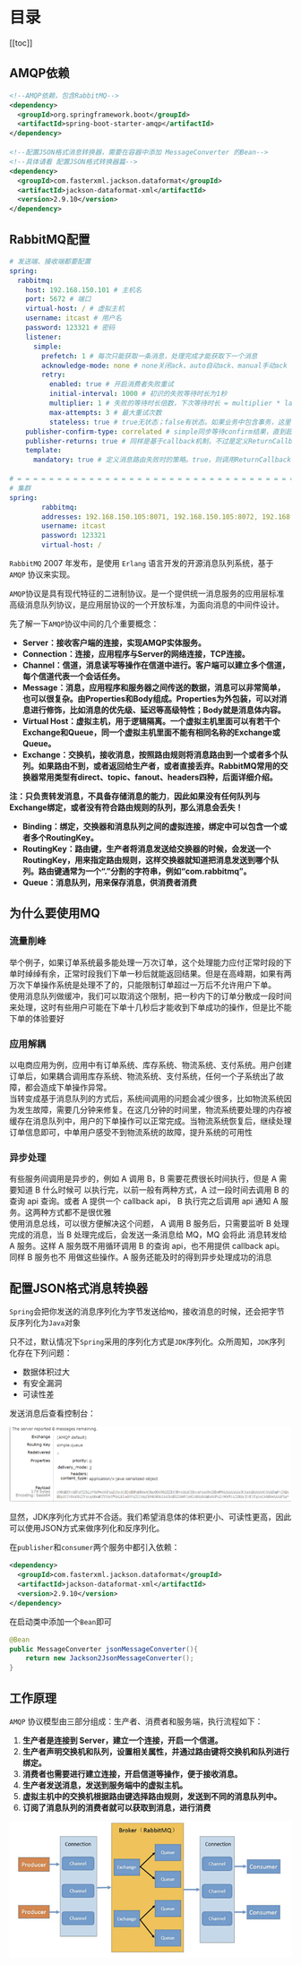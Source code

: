 # 目录

[[toc]]

## AMQP依赖

~~~xml
<!--AMQP依赖，包含RabbitMQ-->
<dependency>
  <groupId>org.springframework.boot</groupId>
  <artifactId>spring-boot-starter-amqp</artifactId>
</dependency>

<!--配置JSON格式消息转换器，需要在容器中添加 MessageConverter 的Bean-->
<!--具体请看 配置JSON格式转换器篇-->
<dependency>
  <groupId>com.fasterxml.jackson.dataformat</groupId>
  <artifactId>jackson-dataformat-xml</artifactId>
  <version>2.9.10</version>
</dependency>
~~~

## RabbitMQ配置

```yaml
# 发送端、接收端都要配置
spring:
  rabbitmq:
    host: 192.168.150.101 # 主机名
    port: 5672 # 端口
    virtual-host: / # 虚拟主机
    username: itcast # 用户名
    password: 123321 # 密码
    listener:
      simple:
        prefetch: 1 # 每次只能获取一条消息，处理完成才能获取下一个消息
        acknowledge-mode: none # none关闭ack、auto自动ack、manual手动ack
        retry:
          enabled: true # 开启消费者失败重试
          initial-interval: 1000 # 初识的失败等待时长为1秒
          multiplier: 1 # 失败的等待时长倍数，下次等待时长 = multiplier * last-interval
          max-attempts: 3 # 最大重试次数
          stateless: true # true无状态；false有状态。如果业务中包含事务，这里改为false
    publisher-confirm-type: correlated # simple同步等待confirm结果，直到超时,correlated异步回调，定义ConfirmCallback，MQ返回结果时会回调这个ConfirmCallback
    publisher-returns: true # 同样是基于callback机制，不过是定义ReturnCallback
    template:
      mandatory: true # 定义消息路由失败时的策略。true，则调用ReturnCallback；false：则直接丢弃消息

# = = = = = = = = = = = = = = = = = = = = = = = = = = = = = = = = = = = = = = = = = = = = = = = = = = = = = = = =
# 集群
spring:
		rabbitmq:
    	addresses: 192.168.150.105:8071, 192.168.150.105:8072, 192.168.150.105:8073
    	username: itcast
    	password: 123321
    	virtual-host: /
```
`RabbitMQ` 2007 年发布，是使用 `Erlang` 语言开发的开源消息队列系统，基于 `AMQP` 协议来实现。

`AMQP`协议是具有现代特征的二进制协议。是一个提供统一消息服务的应用层标准高级消息队列协议，是应用层协议的一个开放标准，为面向消息的中间件设计。

先了解一下`AMQP`协议中间的几个重要概念：

- **Server：接收客户端的连接，实现AMQP实体服务。**
- **Connection：连接，应用程序与Server的网络连接，TCP连接。**
- **Channel：信道，消息读写等操作在信道中进行。客户端可以建立多个信道，每个信道代表一个会话任务。**
- **Message：消息，应用程序和服务器之间传送的数据，消息可以非常简单，也可以很复杂。由Properties和Body组成。Properties为外包装，可以对消息进行修饰，比如消息的优先级、延迟等高级特性；Body就是消息体内容。**
- **Virtual Host：虚拟主机，用于逻辑隔离。一个虚拟主机里面可以有若干个Exchange和Queue，同一个虚拟主机里面不能有相同名称的Exchange或Queue。**
- **Exchange：交换机，接收消息，按照路由规则将消息路由到一个或者多个队列。如果路由不到，或者返回给生产者，或者直接丢弃。RabbitMQ常用的交换器常用类型有direct、topic、fanout、headers四种，后面详细介绍。**

**注：只负责转发消息，不具备存储消息的能力**，**因此如果没有任何队列与Exchange绑定，或者没有符合路由规则的队列，那么消息会丢失！**

- **Binding：绑定，交换器和消息队列之间的虚拟连接，绑定中可以包含一个或者多个RoutingKey。**
- **RoutingKey：路由键，生产者将消息发送给交换器的时候，会发送一个RoutingKey，用来指定路由规则，这样交换器就知道把消息发送到哪个队列。路由键通常为一个“.”分割的字符串，例如“com.rabbitmq”。**
- **Queue：消息队列，用来保存消息，供消费者消费**



## 为什么要使用MQ

### 流量削峰

举个例子，如果订单系统最多能处理一万次订单，这个处理能力应付正常时段的下单时绰绰有余，正常时段我们下单一秒后就能返回结果。但是在高峰期，如果有两万次下单操作系统是处理不了的，只能限制订单超过一万后不允许用户下单。<br />使用消息队列做缓冲，我们可以取消这个限制，把一秒内下的订单分散成一段时间来处理，这时有些用户可能在下单十几秒后才能收到下单成功的操作，但是比不能下单的体验要好  

### 应用解耦

 以电商应用为例，应用中有订单系统、库存系统、物流系统、支付系统。用户创建订单后，如果耦合调用库存系统、物流系统、支付系统，任何一个子系统出了故障，都会造成下单操作异常。<br />当转变成基于消息队列的方式后，系统间调用的问题会减少很多，比如物流系统因为发生故障，需要几分钟来修复。在这几分钟的时间里，物流系统要处理的内存被缓存在消息队列中，用户的下单操作可以正常完成。当物流系统恢复后，继续处理订单信息即可，中单用户感受不到物流系统的故障，提升系统的可用性  

### 异步处理

有些服务间调用是异步的，例如 A 调用 B，B 需要花费很长时间执行，但是 A 需要知道 B 什么时候可 以执行完，以前一般有两种方式，A 过一段时间去调用 B 的查询 api 查询。或者 A 提供一个 callback api， B 执行完之后调用 api 通知 A 服务。这两种方式都不是很优雅<br />使用消息总线，可以很方便解决这个问题， A 调用 B 服务后，只需要监听 B 处理完成的消息，当 B 处理完成后，会发送一条消息给 MQ，MQ 会将此 消息转发给 A 服务。这样 A 服务既不用循环调用 B 的查询 api，也不用提供 callback api。同样 B 服务也不 用做这些操作。A 服务还能及时的得到异步处理成功的消息  

## 配置JSON格式消息转换器

`Spring`会把你发送的消息序列化为字节发送给`MQ`，接收消息的时候，还会把字节反序列化为`Java`对象

只不过，默认情况下`Spring`采用的序列化方式是`JDK`序列化。众所周知，`JDK`序列化存在下列问题：

- 数据体积过大
- 有安全漏洞
- 可读性差

发送消息后查看控制台：

![image.png](./img/1673600656616-9937e487-7b03-45a6-b1c2-5943366ffc46.png)

显然，JDK序列化方式并不合适。我们希望消息体的体积更小、可读性更高，因此可以使用JSON方式来做序列化和反序列化。

在`publisher`和`consumer`两个服务中都引入依赖：

```xml
<dependency>
  <groupId>com.fasterxml.jackson.dataformat</groupId>
  <artifactId>jackson-dataformat-xml</artifactId>
  <version>2.9.10</version>
</dependency>
```

在启动类中添加一个`Bean`即可

```java
@Bean
public MessageConverter jsonMessageConverter(){
    return new Jackson2JsonMessageConverter();
}
```

## 工作原理

`AMQP` 协议模型由三部分组成：生产者、消费者和服务端，执行流程如下：

1. **生产者是连接到 Server，建立一个连接，开启一个信道。**
2. **生产者声明交换机和队列，设置相关属性，并通过路由键将交换机和队列进行绑定。**
3. **消费者也需要进行建立连接，开启信道等操作，便于接收消息。**
4. **生产者发送消息，发送到服务端中的虚拟主机。**
5. **虚拟主机中的交换机根据路由键选择路由规则，发送到不同的消息队列中。**
6. **订阅了消息队列的消费者就可以获取到消息，进行消费**

![image.png](./img/1673596782901-772b882d-898d-4e7b-a4b6-be3dc40c1a1b.png)
